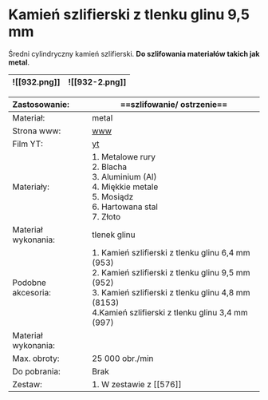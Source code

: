 # Kamień szlifierski z tlenku glinu 9,5 mm

Średni cylindryczny kamień szlifierski. **Do szlifowania materiałów takich jak metal**.



| ![[932.png]] | ![[932-2.png]] |
| ------------ | -------------- |


| Zastosowanie:       | ==szlifowanie/ ostrzenie==                                                                                                                                                                                       |
| :------------------ | ---------------------------------------------------------------------------------------------------------------------------------------------------------------------------------------------------------------- |
| Materiał:           | metal                                                                                                                                                                                                            |
| Strona www:         | [www](https://www.dremel.com/pl/pl/p/kamien-szlifierski-z-tlenku-glinu-95-mm-26150932ja)                                                                                                                         |
| Film YT:            | [yt](https://www.youtube.com/watch?v=71OR1mbiZ34)                                                                                                                                                                |
| Materiały:          | 1. Metalowe rury<br>2. Blacha <br>3. Aluminium (Al)<br>4. Miękkie metale<br>5. Mosiądz<br>6. Hartowana stal<br>7. Złoto                                                                                          |
| Materiał wykonania: | tlenek glinu                                                                                                                                                                                                     |
| Podobne akcesoria:  | 1. Kamień szlifierski z tlenku glinu 6,4 mm (953)<br>2. Kamień szlifierski z tlenku glinu 9,5 mm (952)<br>3. Kamień szlifierski z tlenku glinu 4,8 mm (8153)<br>4.Kamień szlifierski z tlenku glinu 3,4 mm (997) |
| Materiał wykonania: |                                                                                                                                                                                                                  |
| Max. obroty:        | 25 000 obr./min                                                                                                                                                                                                  |
| Do pobrania:        | Brak                                                                                                                                                                                                             |
| Zestaw:             | 1. W zestawie z [[576]]                                                                                                                                                                                          |
